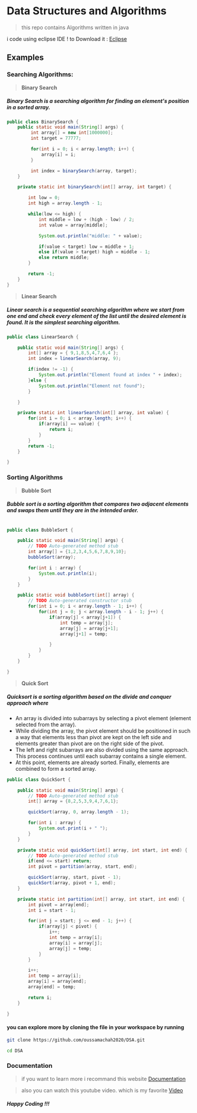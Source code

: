 # Data Structures and Algorithms

> this repo contains Algorithms written in java

i code using eclipse IDE ! to Download it : [Eclipse](https://www.eclipse.org/downloads/)

## Examples

### Searching Algorithms:

> **Binary Search**

##### Binary Search is a searching algorithm for finding an element's position in a sorted array.

```java
public class BinarySearch {
	public static void main(String[] args) {
		 int array[] = new int[1000000];
		 int target = 77777;

		 for(int i = 0; i < array.length; i++) {
			 array[i] = i;
		 }

		 int index = binarySearch(array, target);
	}

	private static int binarySearch(int[] array, int target) {

		int low = 0;
		int high = array.length - 1;

		while(low <= high) {
			int middle = low + (high - low) / 2;
			int value = array[middle];

			System.out.println("middle: " + value);

			if(value < target) low = middle + 1;
			else if(value > target) high = middle - 1;
			else return middle;
		}

		return -1;
	}
}
```

> **Linear Search**

##### Linear search is a sequential searching algorithm where we start from one end and check every element of the list until the desired element is found. It is the simplest searching algorithm.

```java
public class LinearSearch {

	public static void main(String[] args) {
		int[] array = { 9,1,8,5,4,7,6,4 };
		int index = linearSearch(array, 9);

		if(index != -1) {
			System.out.println("Element found at index " + index);
		}else {
			System.out.println("Element not found");
		}

	}

	private static int linearSearch(int[] array, int value) {
		for(int i = 0; i < array.length; i++) {
			if(array[i] == value) {
				return i;
			}
		}
		return -1;
	}

}
```

### Sorting Algorithms

> **Bubble Sort**

##### Bubble sort is a sorting algorithm that compares two adjacent elements and swaps them until they are in the intended order.

```java

public class BubbleSort {

	public static void main(String[] args) {
		// TODO Auto-generated method stub
		int array[] = {1,2,3,4,5,6,7,8,9,10};
		bubbleSort(array);

		for(int i : array) {
			System.out.println(i);
		}
	}

	public static void bubbleSort(int[] array) {
		// TODO Auto-generated constructor stub
		for(int i = 0; i < array.length - 1; i++) {
			for(int j = 0; j < array.length - i - 1; j++) {
				if(array[j] < array[j+1]) {
					int temp = array[j];
					array[j] = array[j+1];
					array[j+1] = temp;

				}
			}
		}
	}

}

```

> **Quick Sort**

##### Quicksort is a sorting algorithm based on the divide and conquer approach where

- An array is divided into subarrays by selecting a pivot element (element selected from the array).
- While dividing the array, the pivot element should be positioned in such a way that elements less than pivot are kept on the left side and elements greater than pivot are on the right side of the pivot.
- The left and right subarrays are also divided using the same approach. This process continues until each subarray contains a single element.
- At this point, elements are already sorted. Finally, elements are combined to form a sorted array.

```java
public class QuickSort {

	public static void main(String[] args) {
		// TODO Auto-generated method stub
		int[] array = {8,2,5,3,9,4,7,6,1};

		quickSort(array, 0, array.length - 1);

		for(int i : array) {
			System.out.print(i + " ");
		}
	}

	private static void quickSort(int[] array, int start, int end) {
		// TODO Auto-generated method stub
		if(end <= start) return;
		int pivot = partition(array, start, end);

		quickSort(array, start, pivot - 1);
		quickSort(array, pivot + 1, end);
	}

	private static int partition(int[] array, int start, int end) {
		int pivot = array[end];
		int i = start - 1;

		for(int j = start; j <= end - 1; j++) {
			if(array[j] < pivot) {
				i++;
				int temp = array[i];
				array[i] = array[j];
				array[j] = temp;
			}
		}

		i++;
		int temp = array[i];
		array[i] = array[end];
		array[end] = temp;

		return i;
	}

}

```

#### you can explore more by cloning the file in your workspace by running

```bash
git clone https://github.com/oussamachah2020/DSA.git

cd DSA
```

### Documentation

> if you want to learn more i recommand this website
> [Documentation](https://www.programiz.com/dsa/algorithm)

> also you can watch this youtube video. which is my favorite
> [Video](https://youtu.be/CBYHwZcbD-s)

##### Happy Coding !!!
